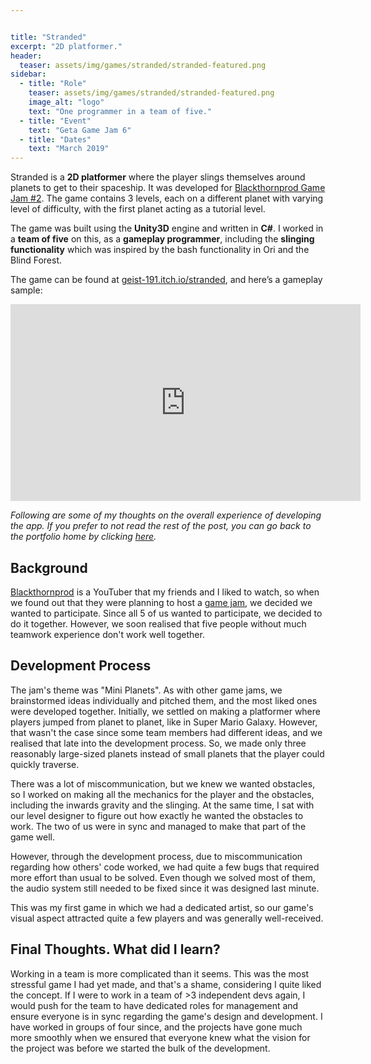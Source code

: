 ```yaml
---


title: "Stranded"
excerpt: "2D platformer."
header:
  teaser: assets/img/games/stranded/stranded-featured.png
sidebar:
  - title: "Role"
    teaser: assets/img/games/stranded/stranded-featured.png
    image_alt: "logo"
    text: "One programmer in a team of five."
  - title: "Event"
    text: "Geta Game Jam 6"
  - title: "Dates"
    text: "March 2019"
---
```


<!-- <img src="/assets/icons/github.svg" width="24" height="24"> [repo link]() -->

Stranded is a **2D platformer** where the player slings themselves around planets to get to their spaceship. It was developed for [Blackthornprod Game Jam #2](https://itch.io/jam/blackthornprodgamejam2). The game contains 3 levels, each on a different planet with varying level of difficulty, with the first planet acting as a tutorial level.

The game was built using the **Unity3D** engine and written in **C#**. I worked in a **team of five** on this, as a **gameplay programmer**, including the **slinging functionality** which was inspired by the bash functionality in Ori and the Blind Forest.

The game can be found at [geist-191.itch.io/stranded](https://geist-191.itch.io/stranded), and here’s a gameplay sample:

<iframe width="560" height="315" src="https://www.youtube.com/embed/nDd2Sn33yc4" title="Stranded Gameplay Sample" frameborder="0" allowfullscreen></iframe>

<!-- {% include gallery id="gallery1" layout="half" %} -->
<!-- caption="This is a sample gallery to go along with this case study." -->

<br/>

*Following are some of my thoughts on the overall experience of developing the app. If you prefer to not read the rest of the post, you can go back to the portfolio home by clicking [here](/projects).*


## Background

[Blackthornprod](https://twitter.com/NoaCalice) is a YouTuber that my friends and I liked to watch, so when we found out that they were planning to host a [game jam](https://itch.io/jam/blackthornprodgamejam2), we decided we wanted to participate. Since all 5 of us wanted to participate, we decided to do it together. However, we soon realised that five people without much teamwork experience don't work well together.

## Development Process

The jam's theme was "Mini Planets". As with other game jams, we brainstormed ideas individually and pitched them, and the most liked ones were developed together. Initially, we settled on making a platformer where players jumped from planet to planet, like in Super Mario Galaxy. However, that wasn't the case since some team members had different ideas, and we realised that late into the development process. So, we made only three reasonably large-sized planets instead of small planets that the player could quickly traverse.

There was a lot of miscommunication, but we knew we wanted obstacles, so I worked on making all the mechanics for the player and the obstacles, including the inwards gravity and the slinging. At the same time, I sat with our level designer to figure out how exactly he wanted the obstacles to work. The two of us were in sync and managed to make that part of the game well.

However, through the development process, due to miscommunication regarding how others' code worked, we had quite a few bugs that required more effort than usual to be solved. Even though we solved most of them, the audio system still needed to be fixed since it was designed last minute.

This was my first game in which we had a dedicated artist, so our game's visual aspect attracted quite a few players and was generally well-received.


## Final Thoughts. What did I learn?

Working in a team is more complicated than it seems. This was the most stressful game I had yet made, and that's a shame, considering I quite liked the concept. If I were to work in a team of >3 independent devs again, I would push for the team to have dedicated roles for management and ensure everyone is in sync regarding the game's design and development. I have worked in groups of four since, and the projects have gone much more smoothly when we ensured that everyone knew what the vision for the project was before we started the bulk of the development.